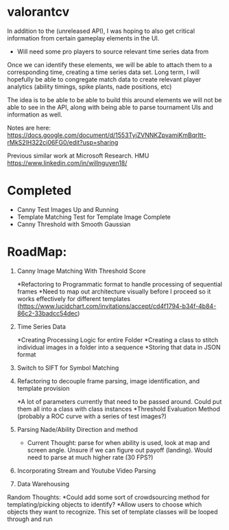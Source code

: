 # valorantcv
In addition to the (unreleased API), I was hoping to also get critical information from certain gameplay elements in the UI.
* Will need some pro players to source relevant time series data from

Once we can identify these elements, we will be able to attach them to a corresponding time, creating a time series data set.
Long term, I will hopefully be able to congregate match data to create relevant player analytics (ability timings, spike plants, nade positions, etc)

The idea is to be able to be able to build this around elements we will not be able to see in the API, along with being able to parse tournament UIs and information as well.

Notes are here:
https://docs.google.com/document/d/1553TyjZVNNKZpvamiKmBqrltt-rMkS2lH322ci06FG0/edit?usp=sharing

Previous similar work at Microsoft Research. 
HMU https://www.linkedin.com/in/willnguyen18/

# Completed
* Canny Test Images Up and Running
* Template Matching Test for Template Image Complete
* Canny Threshold with Smooth Gaussian

# RoadMap:

1. Canny Image Matching With Threshold Score
    
    *Refactoring to Programmatic format to handle processing of sequential frames
    *Need to map out architecture visually before I proceed so it works effectively for different templates (https://www.lucidchart.com/invitations/accept/cd4f1794-b34f-4b84-86c2-33badcc54dec)


2. Time Series Data

    *Creating Processing Logic for entire Folder
    *Creating a class to stitch individual images in a folder into a sequence
    *Storing that data in JSON format

3. Switch to SIFT for Symbol Matching

4. Refactoring to decouple frame parsing, image identification, and template provision

    *A lot of parameters currently that need to be passed around. Could put them all into a class with class instances
    *Threshold Evaluation Method (probably a ROC curve with a series of test images?)
5. Parsing Nade/Ability Direction and method
    
    * Current Thought: parse for when ability is used, look at map and screen angle. Unsure if we can figure out payoff (landing). Would need to parse at much higher rate (30 FPS?)

6. Incorporating Stream and Youtube Video Parsing
7. Data Warehousing



Random Thoughts:
*Could add some sort of crowdsourcing method for templating/picking objects to identify?
*Allow users to choose which objects they want to recognize. This set of template classes will be looped through and run